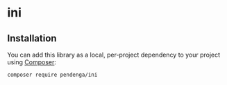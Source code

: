 # ini

## Installation

You can add this library as a local, per-project dependency to your project using [Composer](https://getcomposer.org/):

    composer require pendenga/ini

